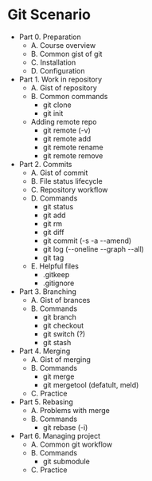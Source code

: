 # Git Scenario
- Part 0. Preparation
  - A. Course overview
  - B. Common gist of git
  - C. Installation
  - D. Configuration
- Part 1. Work in repository
  - A. Gist of repository
  - B. Common commands
    - git clone
    - git init
  - Adding remote repo
    - git remote (-v)
    - git remote add
    - git remote rename
    - git remote remove
- Part 2. Commits
  - A. Gist of commit
  - B. File status lifecycle
  - C. Repository workflow
  - D. Commands
    - git status
    - git add
    - git rm
    - git diff
    - git commit (-s -a --amend)
    - git log (--oneline --graph --all)
    - git tag
  - E. Helpful files
    - .gitkeep
    - .gitignore
- Part 3. Branching
  - A. Gist of brances
  - B. Commands
    - git branch
    - git checkout
    - git switch (?)
    - git stash
- Part 4. Merging
  - A. Gist of merging
  - B. Commands
    - git merge
    - git mergetool (defatult, meld)
  - C. Practice
- Part 5. Rebasing
  - A. Problems with merge
  - B. Commands
    - git rebase (-i)
- Part 6. Managing project
  - A. Common git workflow
  - B. Commands
    - git submodule
  - C. Practice
